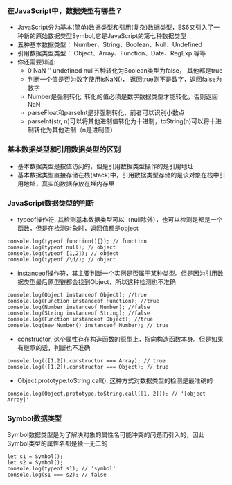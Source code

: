 ### 在JavaScript中，数据类型有哪些？
- JavaScript分为基本(简单)数据类型和引用(复杂)数据类型，ES6又引入了一种新的原始数据类型Symbol,它是JavaScript的第七种数据类型
- 五种基本数据类型： Number、String、Boolean、Null、Undefined
- 引用数据类型类型： Object、Array、Function、Date、RegExp 等等
- 你还需要知道:
  - 0 NaN '' undefined null五种转化为Boolean类型为false， 其他都是true
  - 判断一个值是否为数字使用isNaN()， 返回true则不是数字，返回false为数字
  - Number是强制转化, 转化的值必须是数字数据类型才能转化，否则返回NaN
  - parseFloat和parseInt是非强制转化，前者可以识别小数点
  - parseInt(str, n)可以将其他进制值转化为十进制，toString(n)可以将十进制转化为其他进制（n是进制值）

### 基本数据类型和引用数据类型的区别
- 基本数据类型是按值访问的，但是引用数据类型操作的是引用地址
- 基本数据类型直接存储在栈(stack)中，引用数据类型存储的是该对象在栈中引用地址，真实的数据存放在堆内存里

### JavaScript数据类型的判断
- typeof操作符, 其检测基本数据类型可以（null除外），也可以检测是都是一个函数，但是在检测对象时，返回值都是object
```
console.log(typeof function(){}); // function
console.log(typeof null); // object
console.log(typeof [1,2]); // object
console.log(typeof /\d/); // object
```
- instanceof操作符，其主要判断一个实例是否属于某种类型。但是因为引用数据类型最后原型链都会找到Object，所以这种检测也不准确
```
console.log(Object instanceof Object); //true 
console.log(Function instanceof Function); //true 
console.log(Number instanceof Number); //false 
console.log(String instanceof String); //false 
console.log(Function instanceof Object); //true 
console.log(new Number() instanceof Number); // true
```
- constructor, 这个属性存在构造函数的原型上，指向构造函数本身。但是如果有继承的话，判断也不准确
```
console.log(([1,2]).constructor === Array); // true
console.log(([1,2]).constructor === Object); // true
```
- Object.prototype.toString.call(), 这种方式对数据类型的检测是最准确的
```
console.log(Object.prototype.toString.call([1, 2])); // '[object Array]'
```

### Symbol数据类型
Symbol数据类型是为了解决对象的属性名可能冲突的问题而引入的，因此Symbol类型的属性名都是独一无二的
```
let s1 = Symbol();
let s2 = Symbol();
console.log(typeof s1); // 'symbol'
console.log(s1 === s2); // false
```
